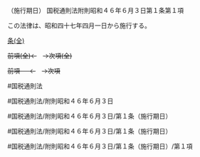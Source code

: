（施行期日）
国税通則法附則昭和４６年６月３日第１条第１項

この法律は、昭和四十七年四月一日から施行する。

[条(全)](国税通則法＿＿＿＿附則昭和４６年６月３日第１条_.md)

~~前項(全)←~~　~~→次項(全)~~

~~前項 　 ←~~　~~→次項~~



#国税通則法

#国税通則法/附則昭和４６年６月３日

#国税通則法/附則昭和４６年６月３日/第１条（施行期日）

#国税通則法/附則昭和４６年６月３日/第１条（施行期日）

#国税通則法/附則昭和４６年６月３日/第１条（施行期日）/第１項


